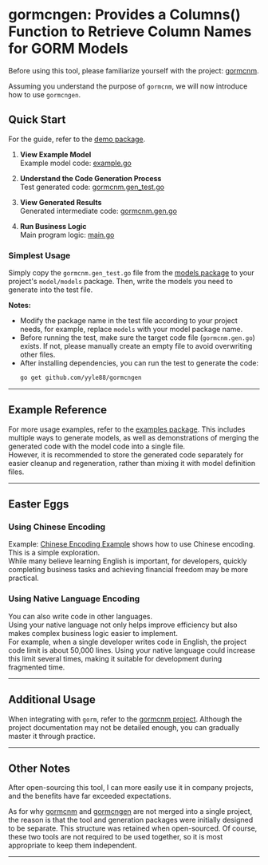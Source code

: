 # gormcngen: Provides a Columns() Function to Retrieve Column Names for GORM Models

Before using this tool, please familiarize yourself with the project: [gormcnm](https://github.com/yyle88/gormcnm).

Assuming you understand the purpose of `gormcnm`, we will now introduce how to use `gormcngen`.

## Quick Start

For the guide, refer to the [demo package](../../internal/demos/demo1).

1. **View Example Model**  
   Example model code: [example.go](../../internal/demos/demo1/demo1models/example.go)

2. **Understand the Code Generation Process**  
   Test generated code: [gormcnm.gen_test.go](../../internal/demos/demo1/demo1models/gormcnm.gen_test.go)

3. **View Generated Results**  
   Generated intermediate code: [gormcnm.gen.go](../../internal/demos/demo1/demo1models/gormcnm.gen.go)

4. **Run Business Logic**  
   Main program logic: [main.go](../../internal/demos/demo1/main.go)

### Simplest Usage

Simply copy the `gormcnm.gen_test.go` file from the [models package](../../internal/demos/demo1/demo1models) to your project's `model/models` package. Then, write the models you need to generate into the test file.

**Notes:**
- Modify the package name in the test file according to your project needs, for example, replace `models` with your model package name.
- Before running the test, make sure the target code file (`gormcnm.gen.go`) exists. If not, please manually create an empty file to avoid overwriting other files.
- After installing dependencies, you can run the test to generate the code:
   ```bash
   go get github.com/yyle88/gormcngen
   ```

---

## Example Reference

For more usage examples, refer to the [examples package](../../internal/examples). This includes multiple ways to generate models, as well as demonstrations of merging the generated code with the model code into a single file.  
However, it is recommended to store the generated code separately for easier cleanup and regeneration, rather than mixing it with model definition files.

---

## Easter Eggs

### Using Chinese Encoding

Example: [Chinese Encoding Example](../../internal/examples/example4/example4usage/example4usage_test.go) shows how to use Chinese encoding. This is a simple exploration.  
While many believe learning English is important, for developers, quickly completing business tasks and achieving financial freedom may be more practical.

### Using Native Language Encoding

You can also write code in other languages.  
Using your native language not only helps improve efficiency but also makes complex business logic easier to implement.  
For example, when a single developer writes code in English, the project code limit is about 50,000 lines. Using your native language could increase this limit several times, making it suitable for development during fragmented time.

---

## Additional Usage

When integrating with `gorm`, refer to the [gormcnm project](https://github.com/yyle88/gormcnm). Although the project documentation may not be detailed enough, you can gradually master it through practice.

---

## Other Notes

After open-sourcing this tool, I can more easily use it in company projects, and the benefits have far exceeded expectations.

As for why [gormcnm](https://github.com/yyle88/gormcnm) and [gormcngen](https://github.com/yyle88/gormcngen) are not merged into a single project, the reason is that the tool and generation packages were initially designed to be separate. This structure was retained when open-sourced. Of course, these two tools are not required to be used together, so it is most appropriate to keep them independent.

---
